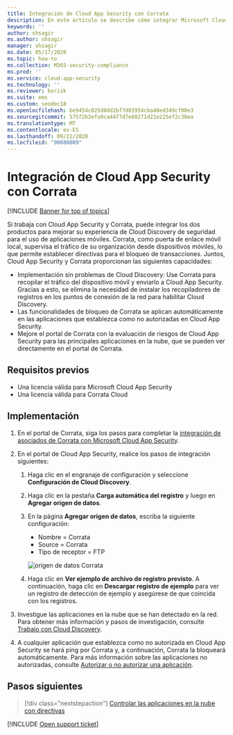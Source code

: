 ```yaml
---
title: Integración de Cloud App Security con Corrata
description: En este artículo se describe cómo integrar Microsoft Cloud App Security con Corrata para un Cloud Discovery sin problemas y un bloque automatizado de aplicaciones no autorizadas.
keywords: ''
author: shsagir
ms.author: shsagir
manager: shsagir
ms.date: 05/17/2020
ms.topic: how-to
ms.collection: M365-security-compliance
ms.prod: ''
ms.service: cloud-app-security
ms.technology: ''
ms.reviewer: borisk
ms.suite: ems
ms.custom: seodec18
ms.openlocfilehash: be9454c025d0dd2bf7d83954cba48ed349cf08e3
ms.sourcegitcommit: 575f2b2efa9ca4477d7e60271d21e225ef2c38ea
ms.translationtype: MT
ms.contentlocale: es-ES
ms.lasthandoff: 09/22/2020
ms.locfileid: "90880809"
---
```

# <a name="integrate-cloud-app-security-with-corrata"></a>Integración de Cloud App Security con Corrata

[!INCLUDE [Banner for top of topics](includes/banner.md)]

Si trabaja con Cloud App Security y Corrata, puede integrar los dos productos para mejorar su experiencia de Cloud Discovery de seguridad para el uso de aplicaciones móviles. Corrata, como puerta de enlace móvil local, supervisa el tráfico de su organización desde dispositivos móviles, lo que permite establecer directivas para el bloqueo de transacciones. Juntos, Cloud App Security y Corrata proporcionan las siguientes capacidades:

- Implementación sin problemas de Cloud Discovery: Use Corrata para recopilar el tráfico del dispositivo móvil y enviarlo a Cloud App Security. Gracias a esto, se elimina la necesidad de instalar los recopiladores de registros en los puntos de conexión de la red para habilitar Cloud Discovery.
- Las funcionalidades de bloqueo de Corrata se aplican automáticamente en las aplicaciones que establezca como no autorizadas en Cloud App Security.
- Mejore el portal de Corrata con la evaluación de riesgos de Cloud App Security para las principales aplicaciones en la nube, que se pueden ver directamente en el portal de Corrata.

## <a name="prerequisites"></a>Requisitos previos

- Una licencia válida para Microsoft Cloud App Security
- Una licencia válida para Corrata Cloud

## <a name="deployment"></a>Implementación

1. En el portal de Corrata, siga los pasos para completar la [integración de asociados de Corrata con Microsoft Cloud App Security](https://corrata.com/microsoft-mcas-onboarding).
2. En el portal de Cloud App Security, realice los pasos de integración siguientes:
    1. Haga clic en el engranaje de configuración y seleccione **Configuración de Cloud Discovery**.
    2. Haga clic en la pestaña **Carga automática del registro** y luego en **Agregar origen de datos**.
    3. En la página **Agregar origen de datos**, escriba la siguiente configuración:

        - Nombre = Corrata
        - Source = Corrata
        - Tipo de receptor = FTP

        ![origen de datos Corrata](media/data-source-corrata.png)

    4. Haga clic en **Ver ejemplo de archivo de registro previsto**. A continuación, haga clic en **Descargar registro de ejemplo** para ver un registro de detección de ejemplo y asegúrese de que coincida con los registros.

3. Investigue las aplicaciones en la nube que se han detectado en la red. Para obtener más información y pasos de investigación, consulte [Trabajo con Cloud Discovery](working-with-cloud-discovery-data.md).

4. A cualquier aplicación que establezca como no autorizada en Cloud App Security se hará ping por Corrata y, a continuación, Corrata la bloqueará automáticamente. Para más información sobre las aplicaciones no autorizadas, consulte [Autorizar o no autorizar una aplicación](governance-discovery.md#BKMK_SanctionApp).

## <a name="next-steps"></a>Pasos siguientes

> [!div class="nextstepaction"]
> [Controlar las aplicaciones en la nube con directivas](control-cloud-apps-with-policies.md)

[!INCLUDE [Open support ticket](includes/support.md)]
